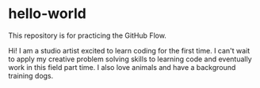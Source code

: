 # hello-world
This repository is for practicing the GitHub Flow.

Hi! I am a studio artist excited to learn coding for the first time. I can't wait to apply my creative problem solving skills to learning code and eventually work in this field part time. I also love animals and have a background training dogs. 
